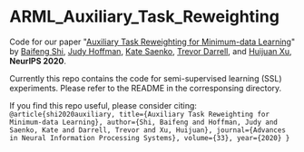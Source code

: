 # ARML_Auxiliary_Task_Reweighting
Code for our paper "[Auxiliary Task Reweighting for Minimum-data Learning](https://sites.google.com/view/auxiliary-task-reweighting/home)" by [Baifeng Shi](https://bfshi.github.io), [Judy Hoffman](https://www.cc.gatech.edu/~judy/), [Kate Saenko](http://ai.bu.edu/ksaenko.html), [Trevor Darrell](https://people.eecs.berkeley.edu/~trevor/), and [Huijuan Xu](http://cs-people.bu.edu/hxu/), **NeurIPS 2020**.

Currently this repo contains the code for semi-supervised learning (SSL) experiments. Please refer to the README in the corresponsing directory.

If you find this repo useful, please consider citing:
`@article{shi2020auxiliary,
  title={Auxiliary Task Reweighting for Minimum-data Learning},
  author={Shi, Baifeng and Hoffman, Judy and Saenko, Kate and Darrell, Trevor and Xu, Huijuan},
  journal={Advances in Neural Information Processing Systems},
  volume={33},
  year={2020}
}`
